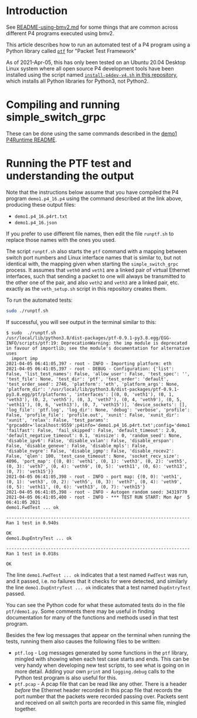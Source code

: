 # Introduction

See [README-using-bmv2.md](../README-using-bmv2.md) for some things
that are common across different P4 programs executed using bmv2.

This article describes how to run an automated test of a P4 program
using a Python library called [`ptf`](https://github.com/p4lang/ptf)
for "Packet Test Framework"

As of 2021-Apr-05, this has only been tested on an Ubuntu 20.04
Desktop Linux system where all open source P4 development tools have
been installed using the script named [`install-p4dev-v4.sh` in this
repository](../bin/README-install-troubleshooting.md), which installs
all Python libraries for Python3, not Python2.



# Compiling and running simple_switch_grpc

These can be done using the same commands described in the [demo1
P4Runtime README](README-p4runtime.md).


# Running the PTF test and understanding the output

Note that the instructions below assume that you have compiled the P4
program `demo1.p4_16.p4` using the command described at the link
above, producing these output files:

+ `demo1.p4_16.p4rt.txt`
+ `demo1.p4_16.json`

If you prefer to use different file names, then edit the file
`runptf.sh` to replace those names with the ones you used.

The script `runptf.sh` also starts the `ptf` command with a mapping
between switch port numbers and Linux interface names that is similar
to, but not identical with, the mapping given when starting the
`simple_switch_grpc` process.  It assumes that `veth0` and `veth1` are
a linked pair of virtual Ethernet interfaces, such that sending a
packet to one will always be transmitted to the other one of the pair,
and also `veth2` and `veth3` are a linked pair, etc. exactly as the
`veth_setup.sh` script in this repository creates them.

To run the automated tests:
```bash
sudo ./runptf.sh
```

If successful, you will see output in the terminal similar to this:
```
$ sudo  ./runptf.sh 
/usr/local/lib/python3.8/dist-packages/ptf-0.9.1-py3.8.egg/EGG-INFO/scripts/ptf:19: DeprecationWarning: the imp module is deprecated in favour of importlib; see the module's documentation for alternative uses
  import imp
2021-04-05 06:41:05,397 - root - INFO - Importing platform: eth
2021-04-05 06:41:05,397 - root - DEBUG - Configuration: {'list': False, 'list_test_names': False, 'allow_user': False, 'test_spec': '', 'test_file': None, 'test_dir': 'ptf', 'test_order': 'default', 'test_order_seed': 2746, 'platform': 'eth', 'platform_args': None, 'platform_dir': '/usr/local/lib/python3.8/dist-packages/ptf-0.9.1-py3.8.egg/ptf/platforms', 'interfaces': [(0, 0, 'veth1'), (0, 1, 'veth3'), (0, 2, 'veth5'), (0, 3, 'veth7'), (0, 4, 'veth9'), (0, 5, 'veth11'), (0, 6, 'veth13'), (0, 7, 'veth15')], 'device_sockets': [], 'log_file': 'ptf.log', 'log_dir': None, 'debug': 'verbose', 'profile': False, 'profile_file': 'profile.out', 'xunit': False, 'xunit_dir': 'xunit', 'relax': False, 'test_params': "grpcaddr='localhost:9559';p4info='demo1.p4_16.p4rt.txt';config='demo1.p4_16.json'", 'failfast': False, 'fail_skipped': False, 'default_timeout': 2.0, 'default_negative_timeout': 0.1, 'minsize': 0, 'random_seed': None, 'disable_ipv6': False, 'disable_vxlan': False, 'disable_erspan': False, 'disable_geneve': False, 'disable_mpls': False, 'disable_nvgre': False, 'disable_igmp': False, 'disable_rocev2': False, 'qlen': 100, 'test_case_timeout': None, 'socket_recv_size': 4096, 'port_map': {(0, 0): 'veth1', (0, 1): 'veth3', (0, 2): 'veth5', (0, 3): 'veth7', (0, 4): 'veth9', (0, 5): 'veth11', (0, 6): 'veth13', (0, 7): 'veth15'}}
2021-04-05 06:41:05,398 - root - INFO - port map: {(0, 0): 'veth1', (0, 1): 'veth3', (0, 2): 'veth5', (0, 3): 'veth7', (0, 4): 'veth9', (0, 5): 'veth11', (0, 6): 'veth13', (0, 7): 'veth15'}
2021-04-05 06:41:05,398 - root - INFO - Autogen random seed: 34319770
2021-04-05 06:41:05,400 - root - INFO - *** TEST RUN START: Mon Apr  5 06:41:05 2021
demo1.FwdTest ... ok

----------------------------------------------------------------------
Ran 1 test in 0.940s

OK
demo1.DupEntryTest ... ok

----------------------------------------------------------------------
Ran 1 test in 0.018s

OK
```

The line `demo1.FwdTest ... ok` indicates that a test named `FwdTest`
was run, and it passed, i.e. no failures that it checks for were
detected, and similarly the line `demo1.DupEntryTest ... ok` indicates
that a test named `DupEntryTest` passed.

You can see the Python code for what these automated tests do in the
file `ptf/demo1.py`.  Some comments there may be useful in finding
documentation for many of the functions and methods used in that test
program.

Besides the few log messages that appear on the terminal when running
the tests, running them also causes the following files to be written:

+ `ptf.log` - Log messages generated by some functions in the `ptf`
  library, mingled with showing when each test case starts and ends.
  This can be very handy when developing new test scripts, to see what
  is going on in more detail.  Adding your own `print` and
  `logging.debug` calls to the Python test program is also useful for
  this.
+ `ptf.pcap` - A pcap file that can be read like any other.  There is
  a header _before_ the Ethernet header recorded in this pcap file
  that records the port number that the packets were recorded passing
  over.  Packets sent and received on all switch ports are recorded in
  this same file, mingled together.
